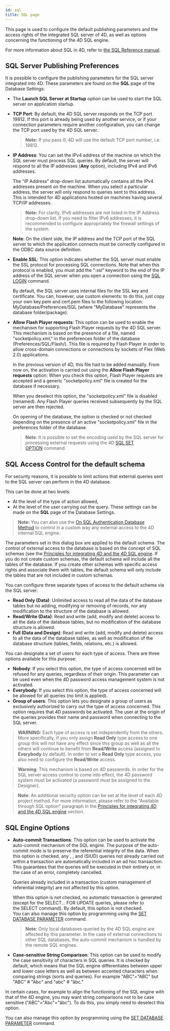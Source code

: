 ```yaml
---
id: sql
title: SQL page
---
```


This page is used to configure the default publishing parameters and the access rights of the integrated SQL server of 4D, as well as options concerning the functioning of the 4D SQL engine. 

For more information about SQL in 4D, refer to [the SQL Reference manual](https://doc.4d.com/What-s-new/4D-SQL-Reference-19-R3/Using-SQL-in-4D.200-5680718.en.html).

## SQL Server Publishing Preferences

It is possible to configure the publishing parameters for the SQL server integrated into 4D. These parameters are found on the **SQL** page of the Database Settings:

-   The **Launch SQL Server at Startup** option can be used to start the SQL server on application startup.
-   **TCP Port**: By default, the 4D SQL server responds on the TCP port 19812. If this port is already being used by another service, or if your connection parameters require another configuration, you can change the TCP port used by the 4D SQL server.
    > **Note:** If you pass 0, 4D will use the default TCP port number, i.e. 19812.
-   **IP Address**: You can set the IPv4 address of the machine on which the SQL server must process SQL queries. By default, the server will respond to all the IP addresses (**Any** option), including IPv4 and IPv6 addresses.

    The "IP Address" drop-down list automatically contains all the IPv4 addresses present on the machine. When you select a particular address, the server will only respond to queries sent to this address. This is intended for 4D applications hosted on machines having several TCP/IP addresses.

    > **Note:** For clarity, IPv6 addresses are not listed in the IP Address drop-down list. If you need to filter IPv6 addresses, it is recommended to configure appropriately the firewall settings of the system.

    **Note**: On the client side, the IP address and the TCP port of the SQL server to which the application connects must be correctly configured in the ODBC data source definition.
    
-   **Enable SSL**: This option indicates whether the SQL server must enable the SSL protocol for processing SQL connections. Note that when this protocol is enabled, you must add the ":ssl" keyword to the end of the IP address of the SQL server when you open a connection using the [SQL LOGIN](https://doc.4d.com/4dv19R/help/command/en/page817.html) command.
    
    By default, the SQL server uses internal files for the SSL key and certificate. You can, however, use custom elements: to do this, just copy your own key.pem and cert.pem files to the following location: MyDatabase/Preferences/SQL (where "MyDatabase" represents the database folder/package).

-   **Allow Flash Player requests**: This option can be used to enable the mechanism for supporting Flash Player requests by the 4D SQL server. This mechanism is based on the presence of a file, named "socketpolicy.xml," in the preferences folder of the database (Preferences/SQL/Flash/). This file is required by Flash Player in order to allow cross-domain connections or connections by sockets of Flex (Web 2.0) applications.

    In the previous version of 4D, this file had to be added manually. From now on, the activation is carried out using the **Allow Flash Player requests** option: When you check this option, Flash Player requests are accepted and a generic "socketpolicy.xml" file is created for the database if necessary.
    
    When you deselect this option, the "socketpolicy.xml" file is disabled (renamed). Any Flash Player queries received subsequently by the SQL server are then rejected.
    
    On opening of the database, the option is checked or not checked depending on the presence of an active "socketpolicy.xml" file in the preferences folder of the database.
    
    > **Note**: It is possible to set the encoding used by the SQL server for processing external requests using the 4D [SQL SET OPTION](https://doc.4d.com/4dv19R/help/command/en/page818.html) command.

## SQL Access Control for the default schema 

For security reasons, it is possible to limit actions that external queries sent to the SQL server can perform in the 4D database.

This can be done at two levels:

-   At the level of the type of action allowed,
-   At the level of the user carrying out the query.
    These settings can be made on the **SQL** page of the Database Settings.

> **Note:** You can also use the [On SQL Authentication Database Method](https://doc.4d.com/4Dv19R3/4D/19-R3/On-SQL-Authentication-database-method.301-5583728.en.html) to control in a custom way any external access to the 4D internal SQL engine.

The parameters set in this dialog box are applied to the default schema. The control of external access to the database is based on the concept of SQL schemas (see the [Principles for integrating 4D and the 4D SQL engine](https://doc.4d.com/4Dv19/4D/19/4D-SQL-engine-implementation.300-5434413.en.html). If you do not create custom schemas, the default schema will include all the tables of the database. If you create other schemas with specific access rights and associate them with tables, the default schema will only include the tables that are not included in custom schemas.

You can configure three separate types of access to the default schema via the SQL server:

-   **Read Only (Data)**: Unlimited access to read all the data of the database tables but no adding, modifying or removing of records, nor any modification to the structure of the database is allowed.
-   **Read/Write (Data)**: Read and write (add, modify and delete) access to all the data of the database tables, but no modification of the database structure is allowed.
-   **Full (Data and Design)**: Read and write (add, modify and delete) access to all the data of the database tables, as well as modification of the database structure (tables, fields, relations, etc.) is allowed.

You can designate a set of users for each type of access. There are three options available for this purpose:

-   **Nobody**: If you select this option, the type of access concerned will be refused for any queries, regardless of their origin. This parameter can be used even when the 4D password access management system is not activated.
-   **Everybody**: If you select this option, the type of access concerned will be allowed for all queries (no limit is applied).
-   **Group of users**: This option lets you designate a group of users as exclusively authorized to carry out the type of access concerned. This option requires that 4D passwords be activated. The user at the origin of the queries provides their name and password when connecting to the SQL server.

> **WARNING:** Each type of access is set independently from the others. More specifically, if you only assign **Read Only** type access to one group this will not have any effect since this group as well as all the others will continue to benefit from **Read/Write** access (assigned to **Everybody** by default). In order to set a **Read Only** type access, you also need to configure the **Read/Write** access.

> **Warning**: This mechanism is based on 4D passwords. In order for the SQL server access control to come into effect, the 4D password system must be activated (a password must be assigned to the Designer).

> **Note**: An additional security option can be set at the level of each 4D project method. For more information, please refer to the "Available through SQL option" paragraph in the [Principles for integrating 4D and the 4D SQL engine](https://doc.4d.com/4Dv19/4D/19/4D-SQL-engine-implementation.300-5434413.en.html) section.

## SQL Engine Options 

-   **Auto-commit Transactions**: This option can be used to activate the auto-commit mechanism of the SQL engine. The purpose of the auto-commit mode is to preserve the referential integrity of the data. When this option is checked, any [](https://doc.4d.com/Home.en.html), [](https://doc.4d.com/Home.en.html), [](https://doc.4d.com/Home.en.html)and [](https://doc.4d.com/Home.en.html)(SIUD) queries not already carried out within a transaction are automatically included in an ad hoc transaction. This guarantees that the queries will be executed in their entirety or, in the case of an error, completely cancelled.

    Queries already included in a transaction (custom management of referential integrity) are not affected by this option.

    When this option is not checked, no automatic transaction is generated (except for the SELECT... FOR UPDATE queries, please refer to the SELECT command). By default, this option is not checked.\
    You can also manage this option by programming using the [SET DATABASE PARAMETER](https://doc.4d.com/4dv19R/help/command/en/page642.html) command.

    > **Note**: Only local databases queried by the 4D SQL engine are affected by this parameter. In the case of external connections to other SQL databases, the auto-commit mechanism is handled by the remote SQL engines.
    
-   **Case-sensitive String Comparison**: This option can be used to modify the case sensitivity of characters in SQL queries. It is checked by default, which means that the SQL engine differentiates between upper and lower case letters as well as between accented characters when comparing strings (sorts and queries). For example "ABC"="ABC" but "ABC" # "Abc" and "abc" # "âbc."

In certain cases, for example to align the functioning of the SQL engine with that of the 4D engine, you may want string comparisons not to be case sensitive ("ABC"="Abc"="âbc"). To do this, you simply need to deselect this option.
    
You can also manage this option by programming using the [SET DATABASE PARAMETER](https://doc.4d.com/4dv19R/help/command/en/page642.html) command.